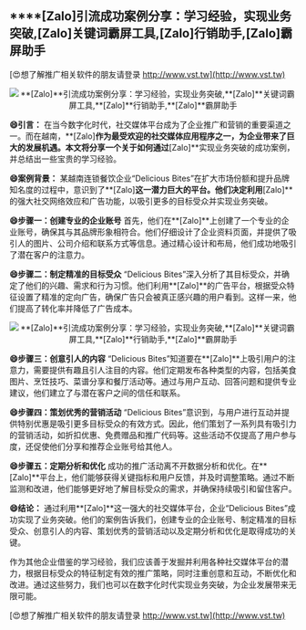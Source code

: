 ## ****[Zalo]**引流成功案例分享：学习经验，实现业务突破,**[Zalo]**关键词霸屏工具,**[Zalo]**行销助手,**[Zalo]**霸屏助手**

[😍想了解推广相关软件的朋友请登录 http://www.vst.tw](http://www.vst.tw)

 <center><img src="https://vst.tw/MP4/tuiguang/png/6.png" alt="**[Zalo]**引流成功案例分享：学习经验，实现业务突破,**[Zalo]**关键词霸屏工具,**[Zalo]**行销助手,**[Zalo]**霸屏助手"></center>

**😄引言：**
在当今数字化时代，社交媒体平台成为了企业推广和营销的重要渠道之一。而在越南，**[Zalo]**作为最受欢迎的社交媒体应用程序之一，为企业带来了巨大的发展机遇。本文将分享一个关于如何通过**[Zalo]**实现业务突破的成功案例，并总结出一些宝贵的学习经验。

**😄案例背景：**
某越南连锁餐饮企业“Delicious Bites”在扩大市场份额和提升品牌知名度的过程中，意识到了**[Zalo]**这一潜力巨大的平台。他们决定利用**[Zalo]**的强大社交网络效应和广告功能，以吸引更多的目标受众并实现业务突破。

**😄步骤一：创建专业的企业账号**
首先，他们在**[Zalo]**上创建了一个专业的企业账号，确保其与其品牌形象相符合。他们仔细设计了企业资料页面，并提供了吸引人的图片、公司介绍和联系方式等信息。通过精心设计和布局，他们成功地吸引了潜在客户的注意力。

**😄步骤二：制定精准的目标受众**
“Delicious Bites”深入分析了其目标受众，并确定了他们的兴趣、需求和行为习惯。他们利用**[Zalo]**的广告平台，根据受众特征设置了精准的定向广告，确保广告只会被真正感兴趣的用户看到。这样一来，他们提高了转化率并降低了广告成本。

 <center><img src="https://vst.tw/MP4/tuiguang/png/7.png" alt="**[Zalo]**引流成功案例分享：学习经验，实现业务突破,**[Zalo]**关键词霸屏工具,**[Zalo]**行销助手,**[Zalo]**霸屏助手"></center>

**😄步骤三：创意引人的内容**
“Delicious Bites”知道要在**[Zalo]**上吸引用户的注意力，需要提供有趣且引人注目的内容。他们定期发布各种类型的内容，包括美食图片、烹饪技巧、菜谱分享和餐厅活动等。通过与用户互动、回答问题和提供专业建议，他们建立了与潜在客户之间的信任和联系。

**😄步骤四：策划优秀的营销活动**
“Delicious Bites”意识到，与用户进行互动并提供特别优惠是吸引更多目标受众的有效方式。因此，他们策划了一系列具有吸引力的营销活动，如折扣优惠、免费赠品和推广代码等。这些活动不仅提高了用户参与度，还促使他们分享和推荐企业账号给其他人。

**😄步骤五：定期分析和优化**
成功的推广活动离不开数据分析和优化。在**[Zalo]**平台上，他们能够获得关键指标和用户反馈，并及时调整策略。通过不断监测和改进，他们能够更好地了解目标受众的需求，并确保持续吸引和留住客户。

**😄结论：**
通过利用**[Zalo]**这一强大的社交媒体平台，企业“Delicious Bites”成功实现了业务突破。他们的案例告诉我们，创建专业的企业账号、制定精准的目标受众、创意引人的内容、策划优秀的营销活动以及定期分析和优化是取得成功的关键。

作为其他企业借鉴的学习经验，我们应该善于发掘并利用各种社交媒体平台的潜力，根据目标受众的特征制定有效的推广策略，同时注重创意和互动，不断优化和改进。通过这些努力，我们也可以在数字化时代实现业务突破，为企业发展带来无限可能。

[😍想了解推广相关软件的朋友请登录 http://www.vst.tw](http://www.vst.tw)



